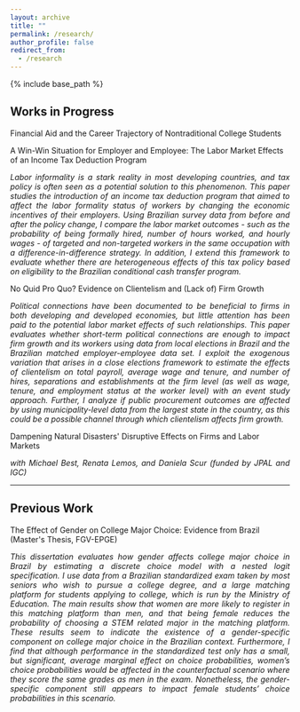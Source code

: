 ```yaml
---
layout: archive
title: ""
permalink: /research/
author_profile: false
redirect_from:
  - /research
---
```


{% include base_path %}

## Works in Progress

Financial Aid and the Career Trajectory of Nontraditional College Students      

A Win-Win Situation for Employer and Employee: The Labor Market Effects of an Income Tax Deduction Program 
<div style = "text-align: justify; font-size: 14px; font-style: italic">Labor informality is a stark reality in most developing countries, and tax policy is often seen as a potential solution to this phenomenon. This paper studies the introduction of an income tax deduction program that aimed to affect the labor formality status of workers by changing the economic incentives of their employers. Using Brazilian survey data from before and after the policy change, I compare the labor market outcomes - such as the probability of being formally hired, number of hours worked, and hourly wages - of targeted and non-targeted workers in the same occupation with a difference-in-difference strategy. In addition, I extend this framework to evaluate whether there are heterogeneous effects of this tax policy based on eligibility to the Brazilian conditional cash transfer program.</div>    

No Quid Pro Quo? Evidence on Clientelism and (Lack of) Firm Growth 
<div style = "text-align: justify; font-size: 14px; font-style: italic">Political connections have been documented to be beneficial to firms in both developing and developed economies, but little attention has been paid to the potential labor market effects of such relationships. This paper evaluates whether short-term political connections are enough to impact firm growth and its workers using data from local elections in Brazil and the Brazilian matched employer-employee data set. I exploit the exogenous variation that arises in a close elections framework to estimate the effects of clientelism on total payroll, average wage and tenure, and number of hires, separations and establishments at the firm level (as well as wage, tenure, and employment status at the worker level) with an event study approach. Further, I analyze if public procurement outcomes are affected by using municipality-level data from the largest state in the country, as this could be a possible channel through which clientelism affects firm growth.</div>    

Dampening Natural Disasters' Disruptive Effects on Firms and Labor Markets 
<div style = "text-align: justify; font-size: 14px; font-style: italic">with Michael Best, Renata Lemos, and Daniela Scur (funded by JPAL and IGC)</div>

---

## Previous Work

The Effect of Gender on College Major Choice: Evidence from Brazil (Master's Thesis, FGV-EPGE) 
<div style = "text-align: justify; font-size: 14px; font-style: italic">This dissertation evaluates how gender affects college major choice in Brazil by estimating a discrete choice model with a nested logit specification. I use data from a Brazilian standardized exam taken by most seniors who wish to pursue a college degree, and a large matching platform for students applying to college, which is run by the Ministry of Education. The main results show that women are more likely to register in this matching platform than men, and that being female reduces the probability of choosing a STEM related major in the matching platform. These results seem to indicate the existence of a gender-specific component on college major choice in the Brazilian context. Furthermore, I find that although performance in the standardized test only has a small, but significant, average marginal effect on choice probabilities, women’s choice probabilities would be affected in the counterfactual scenario where they score the same grades as men in the exam. Nonetheless, the gender-specific component still appears to impact female students’ choice probabilities in this scenario.</div>
